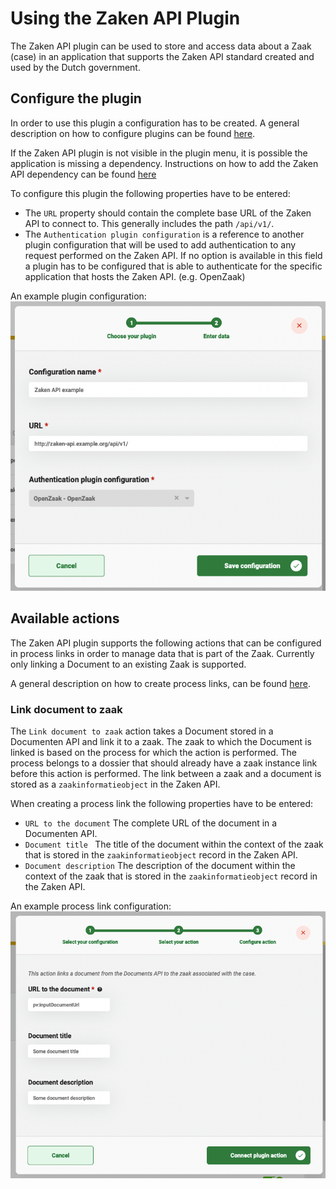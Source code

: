 # Using the Zaken API Plugin

The Zaken API plugin can be used to store and access data about a Zaak (case) in an application that supports the
Zaken API standard created and used by the Dutch government.

## Configure the plugin

In order to use this plugin a configuration has to be created. A general description on how to configure
plugins can be found [here](../configure-plugin.md).

If the Zaken API plugin is not visible in the plugin menu, it is possible the application is missing a dependency.
Instructions on how to add the Zaken API dependency can be found
[here](../../../valtimo-implementation/modules/documenten-api.md)

To configure this plugin the following properties have to be entered:
- The `URL` property should contain the complete base URL of the Zaken API to connect to. This generally includes 
the path `/api/v1/`.
- The `Authentication plugin configuration` is a reference to another plugin configuration that will be used to add 
authentication to any request performed on the Zaken API. If no option is available in this field a plugin has to 
be configured that is able to authenticate for the specific application that hosts the Zaken API. (e.g. OpenZaak)

An example plugin configuration:
![example plugin configuration](img/configure-plugin.png)

## Available actions

The Zaken API plugin supports the following actions that can be configured in process links in order to manage data that
is part of the Zaak. Currently only linking a Document to an existing Zaak is supported.

A general description on how to create process links, can be found [here](../create-process-link.md).

### Link document to zaak

The `Link document to zaak` action takes a Document stored in a Documenten API and link it to a zaak. The zaak to which 
the Document is linked is based on the process for which the action is performed. The process belongs to a dossier that
should already have a zaak instance link before this action is performed. The link between a zaak and a document is 
stored as a `zaakinformatieobject` in the Zaken API.  

When creating a process link the following properties have to be entered:
- `URL to the document` The complete URL of the document in a Documenten API.
- `Document title ` The title of the document within the context of the zaak that is stored in the
`zaakinformatieobject` record in the Zaken API.
- `Document description` The description of the document within the context of the zaak that is stored in the
`zaakinformatieobject` record in the Zaken API.

An example process link configuration:
![Generate document process link](img/link-document-to-zaak.png)
